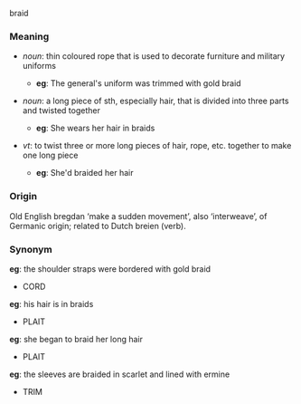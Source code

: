 braid
### Meaning
+ _noun_: thin coloured rope that is used to decorate furniture and military uniforms
	+ __eg__: The general's uniform was trimmed with gold braid
+ _noun_: a long piece of sth, especially hair, that is divided into three parts and twisted together
	+ __eg__: She wears her hair in braids

+ _vt_: to twist three or more long pieces of hair, rope, etc. together to make one long piece
	+ __eg__: She'd braided her hair
### Origin

Old English bregdan ‘make a sudden movement’, also ‘interweave’, of Germanic origin; related to Dutch breien (verb).

### Synonym

__eg__: the shoulder straps were bordered with gold braid

+ CORD

__eg__: his hair is in braids

+ PLAIT

__eg__: she began to braid her long hair

+ PLAIT

__eg__: the sleeves are braided in scarlet and lined with ermine

+ TRIM


